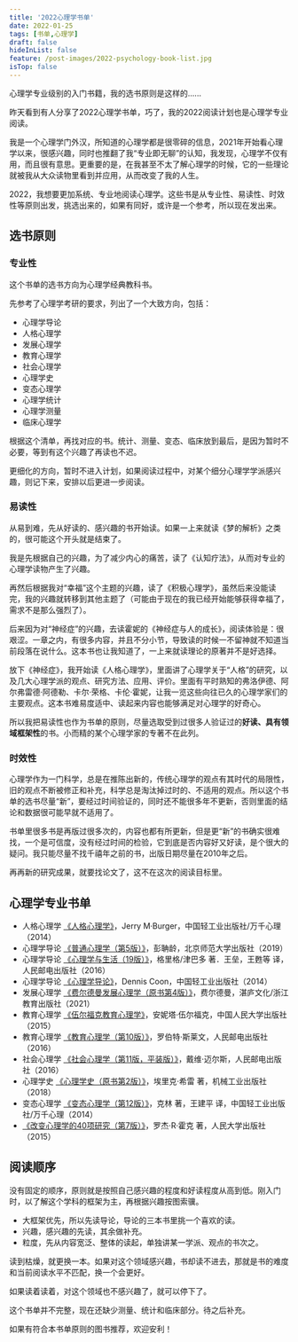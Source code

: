 ```yaml
---
title: '2022心理学书单'
date: 2022-01-25
tags: [书单,心理学]
draft: false
hideInList: false
feature: /post-images/2022-psychology-book-list.jpg
isTop: false
---
```

心理学专业级别的入门书籍，我的选书原则是这样的......

<!--more-->


昨天看到有人分享了2022心理学书单，巧了，我的2022阅读计划也是心理学专业阅读。

我是一个心理学门外汉，所知道的心理学都是很零碎的信息，2021年开始看心理学以来，很感兴趣，同时也推翻了我“专业即无聊”的认知，我发现，心理学不仅有用，而且很有意思。更重要的是，在我甚至不太了解心理学的时候，它的一些理论就被我从大众读物里看到并应用，从而改变了我的人生。

2022，我想要更加系统、专业地阅读心理学。这些书是从专业性、易读性、时效性等原则出发，挑选出来的，如果有同好，或许是一个参考，所以现在发出来。



## 选书原则

### 专业性

这个书单的选书方向为心理学经典教科书。

先参考了心理学考研的要求，列出了一个大致方向，包括：

- 心理学导论
- 人格心理学
- 发展心理学
- 教育心理学
- 社会心理学
- 心理学史
- 变态心理学
- 心理学统计
- 心理学测量
- 临床心理学

根据这个清单，再找对应的书。统计、测量、变态、临床放到最后，是因为暂时不必要，等到有这个兴趣了再读也不迟。

更细化的方向，暂时不进入计划，如果阅读过程中，对某个细分心理学学派感兴趣，则记下来，安排以后更进一步阅读。


### 易读性

从易到难，先从好读的、感兴趣的书开始读。如果一上来就读《梦的解析》之类的，很可能这个开头就是结束了。

我是先根据自己的兴趣，为了减少内心的痛苦，读了《认知疗法》，从而对专业的心理学读物产生了兴趣。

再然后根据我对“幸福”这个主题的兴趣，读了《积极心理学》，虽然后来没能读完，我的兴趣就转移到其他主题了（可能由于现在的我已经开始能够获得幸福了，需求不是那么强烈了）。

后来因为对“神经症”的兴趣，去读霍妮的《神经症与人的成长》，阅读体验是：很艰涩。一章之内，有很多内容，并且不分小节，导致读的时候一不留神就不知道当前段落在说什么。这本书也让我知道了，一上来就读理论的原著并不是好选择。

放下《神经症》，我开始读《人格心理学》，里面讲了心理学关于“人格”的研究，以及几大心理学派的观点、研究方法、应用、评价。里面有平时熟知的弗洛伊德、阿尔弗雷德·阿德勒、卡尔·荣格、卡伦·霍妮，让我一览这些向往已久的心理学家们的主要观点。这本书难易度适中、读起来内容也能够满足对心理学的好奇心。

所以我把易读性也作为书单的原则，尽量选取受到过很多人验证过的**好读、具有领域框架性**的书。小而精的某个心理学家的专著不在此列。

### 时效性

心理学作为一门科学，总是在推陈出新的，传统心理学的观点有其时代的局限性，旧的观点不断被修正和补充，科学总是淘汰掉过时的、不适用的观点。所以这个书单的选书尽量“新”，要经过时间验证的，同时还不能很多年不更新，否则里面的结论和数据很可能早就不适用了。

书单里很多书是再版过很多次的，内容也都有所更新，但是更“新”的书确实很难找，一个是可信度，没有经过时间的检验，它到底是否内容好又好读，是个很大的疑问。我只能尽量不找千禧年之前的书，出版日期尽量在2010年之后。

再再新的研究成果，就要找论文了，这不在这次的阅读目标里。


## 心理学专业书单


- 人格心理学 [《人格心理学》](https://book.douban.com/subject/26004131/)，Jerry M·Burger，中国轻工业出版社/万千心理（2014）
- 心理学导论 [《普通心理学（第5版）》](https://book.douban.com/subject/30762055/)，彭聃龄，北京师范大学出版社（2019）
- 心理学导论 [《心理学与生活（19版）》](https://book.douban.com/subject/26701753/)，格里格/津巴多 著．王垒，王甦等 译，人民邮电出版社（2016）
- 心理学导论 [《心理学导论》](https://book.douban.com/subject/25798422/)，Dennis Coon，中国轻工业出版社（2014）
- 发展心理学 [《费尔德曼发展心理学（原书第4版）》](https://book.douban.com/subject/35565044/)，费尔德曼，湛庐文化/浙江教育出版社（2021）
- 教育心理学 [《伍尔福克教育心理学》](https://book.douban.com/subject/26744183/)，安妮塔·伍尔福克，中国人民大学出版社（2015）
- 教育心理学 [《教育心理学（第10版）》](https://book.douban.com/subject/26839420/)，罗伯特·斯莱文，人民邮电出版社（2016）
- 社会心理学 [《社会心理学（第11版，平装版）》](https://book.douban.com/subject/26701760/)，戴维·迈尔斯，人民邮电出版社（2016）
- 心理学史 [《心理学史（原书第2版）》](https://book.douban.com/subject/30266685/)，埃里克·希雷 著，机械工业出版社（2018）
- 变态心理学 [《变态心理学（第12版）》](https://book.douban.com/subject/26793159/)，克林 著，王建平 译，中国轻工业出版社/万千心理（2014）
- [《改变心理学的40项研究（第7版）》](https://book.douban.com/subject/26743051/)，罗杰·R·霍克 著，人民大学出版社（2015）

## 阅读顺序

没有固定的顺序，原则就是按照自己感兴趣的程度和好读程度从高到低。刚入门时，以了解这个学科的框架为主，再根据兴趣按图索骥。

- 大框架优先，所以先读导论，导论的三本书里挑一个喜欢的读。
- 兴趣，感兴趣的先读，其余做补充。
- 粒度，先从内容宽泛、整体的读起，单独讲某一学派、观点的书次之。

读到枯燥，就更换一本。如果对这个领域感兴趣，书却读不进去，那就是书的难度和当前阅读水平不匹配，换一个会更好。

如果读着读着，对这个领域也不感兴趣了，就可以停下了。

这个书单并不完整，现在还缺少测量、统计和临床部分。待之后补充。

如果有符合本书单原则的图书推荐，欢迎安利！